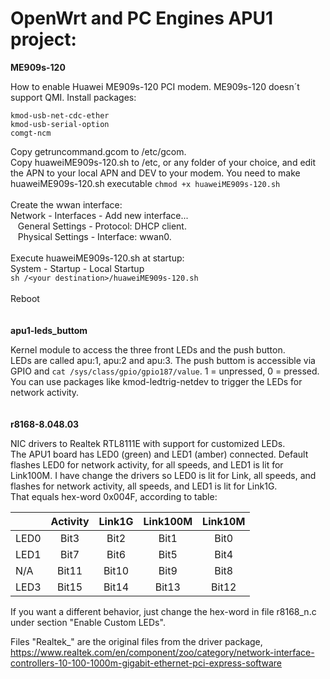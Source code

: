 # OpenWrt and PC Engines APU1 project:

**ME909s-120**

How to enable Huawei ME909s-120 PCI modem. ME909s-120 doesn´t support QMI. Install packages:
```
kmod-usb-net-cdc-ether
kmod-usb-serial-option
comgt-ncm
```
Copy getruncommand.gcom to /etc/gcom.\
Copy huaweiME909s-120.sh to /etc, or any folder of your choice, and edit the APN to your local APN and DEV to your modem. You need to make huaweiME909s-120.sh executable `chmod +x huaweiME909s-120.sh`\
\
Create the wwan interface:\
Network - Interfaces - Add new interface...\
&nbsp;&nbsp;&nbsp;General Settings - Protocol: DHCP client.\
&nbsp;&nbsp;&nbsp;Physical Settings - Interface: wwan0.\
\
Execute huaweiME909s-120.sh at startup:\
System - Startup - Local Startup\
`sh /<your destination>/huaweiME909s-120.sh`\
\
Reboot\
\
\
**apu1-leds_buttom**

Kernel module to access the three front LEDs and the push button.\
LEDs are called apu:1, apu:2 and apu:3. The push buttom is accessible via GPIO and `cat /sys/class/gpio/gpio187/value`. 1 = unpressed, 0 = pressed.\
You can use packages like kmod-ledtrig-netdev to trigger the LEDs for network activity.\
\
\
**r8168-8.048.03**

NIC drivers to Realtek RTL8111E with support for customized LEDs.\
The APU1 board has LED0 (green) and LED1 (amber) connected. Default flashes LED0 for network activity, for all speeds, and LED1 is lit for Link100M.
I have change the drivers so LED0 is lit for Link, all speeds, and flashes for network activity, all speeds, and LED1 is lit for Link1G.\
That equals hex-word 0x004F, according to table:

|      | Activity | Link1G | Link100M | Link10M |
| --- | :---: | :---: | :---: | :---: | 
| LED0 | Bit3 | Bit2 | Bit1 | Bit0 |
| LED1 | Bit7 | Bit6 | Bit5 | Bit4 |
| N/A | Bit11 | Bit10 | Bit9 | Bit8 |
| LED3 | Bit15 | Bit14 | Bit13 | Bit12 |

If you want a different behavior, just change the hex-word in file r8168_n.c under section "Enable Custom LEDs".

Files "Realtek_" are the original files from the driver package, https://www.realtek.com/en/component/zoo/category/network-interface-controllers-10-100-1000m-gigabit-ethernet-pci-express-software
